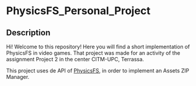 # PhysicsFS_Personal_Project
## Description 
 
Hi! Welcome to this repository! Here you will find a short implementation of PhysicsFS in video games. That project was made for an activity of the assignment  Project 2 in the center CITM-UPC, Terrassa. 
  
This project uses de API of <a href="https://icculus.org/physfs/">PhysicsFS</a>, in order to implement an Assets ZIP Manager.
